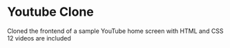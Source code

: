 # Youtube Clone
Cloned the frontend of a sample YouTube home screen with HTML and CSS\
12 videos are included
